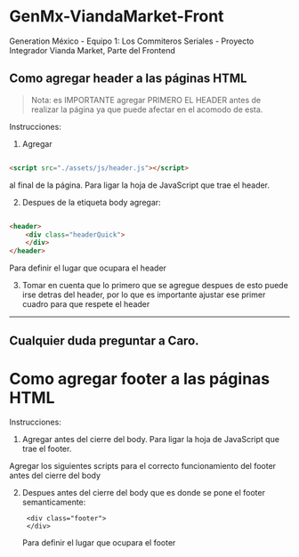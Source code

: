 # GenMx-ViandaMarket-Front

Generation México - Equipo 1: Los Commiteros Seriales - Proyecto Integrador Vianda Market, Parte del Frontend

## Como agregar header a las páginas HTML

>Nota: es IMPORTANTE agregar PRIMERO EL HEADER antes de realizar la página ya que puede afectar en el acomodo de esta.

Instrucciones:

1. Agregar
```html

<script src="./assets/js/header.js"></script> 
```

al final de la página. Para ligar la hoja de JavaScript que trae el header.

2. Despues de la etiqueta body agregar:

```html

<header>
    <div class="headerQuick">
    </div>
</header>

```

Para definir el lugar que ocupara el header

3. Tomar en cuenta que lo primero que se agregue despues de esto puede irse detras del header, por lo que es importante
   ajustar
   ese primer cuadro para que respete el header

---

## Cualquier duda preguntar a Caro.

# Como agregar footer a las páginas HTML

Instrucciones:

1. Agregar <script src="./assets/js/footer.js"></script> antes del cierre del body. Para ligar la hoja de JavaScript que
   trae el footer.

Agregar los siguientes scripts para el correcto funcionamiento del footer antes del cierre del body
<script src="https://code.jquery.com/jquery-3.2.1.slim.min.js"
integrity="sha384-KJ3o2DKtIkvYIK3UENzmM7KCkRr/rE9/Qpg6aAZGJwFDMVNA/GpGFF93hXpG5KkN"
crossorigin="anonymous"></script>
<script src="https://kit.fontawesome.com/eb496ab1a0.js" crossorigin="anonymous"></script>
<script src="https://cdn.jsdelivr.net/npm/bootstrap@5.2.3/dist/js/bootstrap.bundle.min.js"
integrity="sha384-kenU1KFdBIe4zVF0s0G1M5b4hcpxyD9F7jL+jjXkk+Q2h455rYXK/7HAuoJl+0I4"
crossorigin="anonymous"></script>
<script src="https://cdn.jsdelivr.net/npm/bootstrap@4.0.0/dist/js/bootstrap.min.js"
integrity="sha384-JZR6Spejh4U02d8jOt6vLEHfe/JQGiRRSQQxSfFWpi1MquVdAyjUar5+76PVCmYl"
crossorigin="anonymous"></script>

2. Despues antes del cierre del body que es donde se pone el footer semanticamente:
    <footer>

        <div class="footer">
        </div>
    </footer>

   Para definir el lugar que ocupara el footer